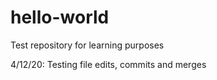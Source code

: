 # hello-world
Test repository for learning purposes

4/12/20: Testing file edits, commits and merges

